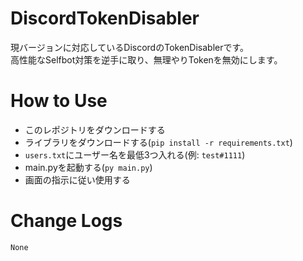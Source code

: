 # DiscordTokenDisabler
現バージョンに対応しているDiscordのTokenDisablerです。<br>
高性能なSelfbot対策を逆手に取り、無理やりTokenを無効にします。

# How to Use
- このレポジトリをダウンロードする
- ライブラリをダウンロードする(`pip install -r requirements.txt`)
- `users.txt`にユーザー名を最低3つ入れる(例: `test#1111`)
- main.pyを起動する(`py main.py`)
- 画面の指示に従い使用する

# Change Logs
```diff
None
```
